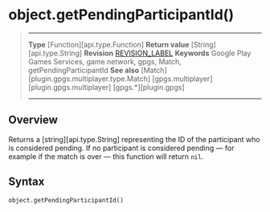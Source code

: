 # object.getPendingParticipantId()

> --------------------- ------------------------------------------------------------------------------------------
> __Type__              [Function][api.type.Function]
> __Return value__      [String][api.type.String]
> __Revision__          [REVISION_LABEL](REVISION_URL)
> __Keywords__          Google Play Games Services, game network, gpgs, Match, getPendingParticipantId
> __See also__          [Match][plugin.gpgs.multiplayer.type.Match]
>						[gpgs.multiplayer][plugin.gpgs.multiplayer]
>                       [gpgs.*][plugin.gpgs]
> --------------------- ------------------------------------------------------------------------------------------

## Overview

Returns a [string][api.type.String] representing the ID of the participant who is considered pending. If no participant is considered pending&nbsp;&mdash; for example if the match is over&nbsp;&mdash; this function will return `nil`.

## Syntax

	object.getPendingParticipantId()